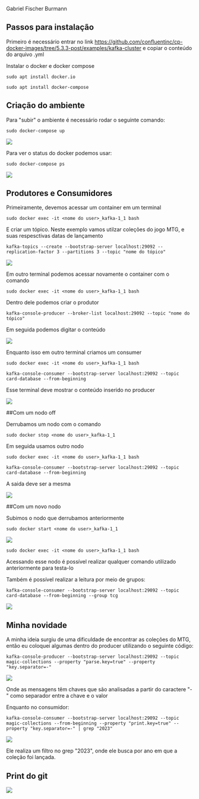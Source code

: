 Gabriel Fischer Burmann

## Passos para instalação

Primeiro é necessário entrar no link
https://github.com/confluentinc/cp-docker-images/tree/5.3.3-post/examples/kafka-cluster
e copiar o conteúdo do arquivo .yml

Instalar o docker e docker compose

`sudo apt install docker.io`

`sudo apt install docker-compose`

## Criação do ambiente

Para "subir" o ambiente é necessário rodar o seguinte comando:

`sudo docker-compose up`

<img src="./img/download_docker.png"/>

Para ver o status do docker podemos usar:

`sudo docker-compose ps`

<img src="./img/docker_up.png"/>

## Produtores e Consumidores

Primeiramente, devemos acessar um container em um terminal

`sudo docker exec -it <nome do user>_kafka-1_1 bash`

E criar um tópico. Neste exemplo vamos utilzar coleções do jogo MTG, e suas respesctivas datas de lançamento

`kafka-topics --create --bootstrap-server localhost:29092 --replication-factor 3 --partitions 3 --topic "nome do tópico"`

<img src="./img/topic.png"/>

Em outro terminal podemos acessar novamente o container com o comando 

`sudo docker exec -it <nome do user>_kafka-1_1 bash`

Dentro dele podemos criar o produtor

`kafka-console-producer --broker-list localhost:29092 --topic "nome do tópico"`

Em seguida podemos digitar o conteúdo

<img src="./img/conteudo.png"/>

Enquanto isso em outro terminal criamos um consumer

`sudo docker exec -it <nome do user>_kafka-1_1 bash`

`kafka-console-consumer --bootstrap-server localhost:29092 --topic card-database --from-beginning`

Esse terminal deve mostrar o conteúdo inserido no producer

<img src="./img/consumer.png"/>

##Com um nodo off

Derrubamos um nodo com o comando

`sudo docker stop <nome do user>_kafka-1_1`

Em seguida usamos outro nodo

`sudo docker exec -it <nome do user>_kafka-1_1 bash`

`kafka-console-consumer --bootstrap-server localhost:29092 --topic card-database --from-beginning`

A saida deve ser a mesma

<img src="./img/docker_stop.png"/>

##Com um novo nodo  

Subimos o nodo que derrubamos anteriormente

`sudo docker start <nome do user>_kafka-1_1`

<img src="./img/docker_start.png"/>

`sudo docker exec -it <nome do user>_kafka-1_1 bash`

Acessando esse nodo é possível realizar qualquer comando utilizado anteriormente para testa-lo

Também é possível realizar a leitura por meio de grupos:

`kafka-console-consumer --bootstrap-server localhost:29092 --topic card-database --from-beginning --group tcg`

<img src="./img/group.png"/>

## Minha novidade

A minha ideia surgiu de uma dificuldade de encontrar as coleções do MTG, então eu coloquei algumas dentro do producer utilizando o seguinte código:

`kafka-console-producer --bootstrap-server localhost:29092 --topic magic-collections --property "parse.key=true" --property "key.separator=-"`

<img src="./img/producer_mtg.png"/>

Onde as mensagens têm chaves que são analisadas a partir do caractere "-" como separador entre a chave e o valor

Enquanto no consumidor: 

`kafka-console-consumer --bootstrap-server localhost:29092 --topic magic-collections --from-beginning --property "print.key=true" --property "key.separator=-" | grep "2023"`

<img src="./img/consumer_mtg.png"/>

Ele realiza um filtro no grep "2023", onde ele busca por ano em que a coleção foi lançada.

## Print do git
 
<img src="./img/GIT.png"/>
